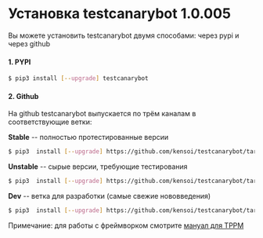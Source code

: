 # Установка testcanarybot 1.0.005
Вы можете установить testcanarybot двумя способами: через pypi и через github

#### 1. PYPI

```bash
$ pip3 install [--upgrade] testcanarybot
```

#### 2. Github

На github testcanarybot выпускается по трём каналам в соответствующие ветки:

**Stable** -- полностью протестированные версии

```bash
$ pip3  install [--upgrade] https://github.com/kensoi/testcanarybot/tarball/stable`
```

**Unstable** -- сырые версии, требующие тестирования

```bash
$ pip3  install [--upgrade] https://github.com/kensoi/testcanarybot/tarball/unstable`
```

**Dev** -- ветка для разработки (самые свежие нововведения)

```bash
$ pip3  install [--upgrade] https://github.com/kensoi/testcanarybot/tarball/dev`
```

Примечание: для работы с фреймворком смотрите [мануал для TPPM](./tppm.md)